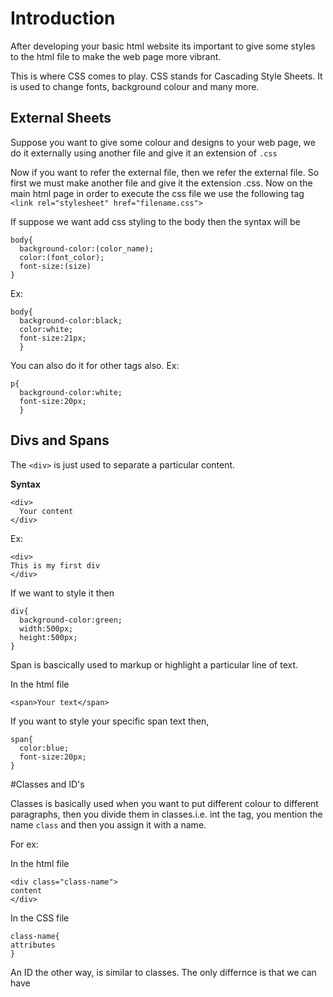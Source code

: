 # Introduction
After developing your basic html website its important to give some styles to the html file to make
the web page more vibrant.

This is where CSS comes to play. CSS stands for Cascading Style Sheets. It is used to change fonts,
background colour and many more.

## External Sheets
Suppose you want to give some colour and designs to your web page, we do it externally using another file and give it an extension of `.css`

Now if you want to refer the external file, then we refer the external file. So first we must make another file and give it the extension
.css. Now on the main html page in order to execute the css file we use the following tag
`<link rel="stylesheet" href="filename.css">`

If suppose we want add css styling to the body then the syntax will be
```
body{
  background-color:(color_name);
  color:(font_color);
  font-size:(size)
}
```

Ex:

```
body{
  background-color:black;
  color:white;
  font-size:21px;
  }
```

You can also do it for other tags also. 
Ex:

```
p{
  background-color:white;
  font-size:20px;
  }
```

## Divs and Spans

The `<div>` is just used to separate a particular content.

**Syntax**

```
<div>
  Your content
</div>
```

Ex:

```
<div>
This is my first div
</div>
```
If we want to style it then

```
div{
  background-color:green;
  width:500px;
  height:500px;
}
```

Span is bascically used to markup or highlight a particular line of text.

In the html file 

`<span>Your text</span>`

If you want to style your specific span text then,

```
span{
  color:blue;
  font-size:20px;
}
```

#Classes and ID's

Classes is basically used when you want to put different colour to different paragraphs, then 
you divide them in classes.i.e. int the tag, you mention the name `class` and then you assign 
it with a name.

For ex:

In the html file

```
<div class="class-name">
content
</div>
```

In the CSS file

```
class-name{
attributes
}
```

An ID the other way, is similar to classes. The only differnce is that we can have




















